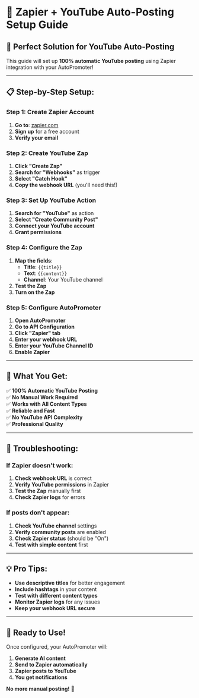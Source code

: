 # 🔗 Zapier + YouTube Auto-Posting Setup Guide

## 🎯 **Perfect Solution for YouTube Auto-Posting**

This guide will set up **100% automatic YouTube posting** using Zapier integration with your AutoPromoter!

---

## 📋 **Step-by-Step Setup:**

### **Step 1: Create Zapier Account**
1. **Go to**: [zapier.com](https://zapier.com)
2. **Sign up** for a free account
3. **Verify your email**

### **Step 2: Create YouTube Zap**
1. **Click "Create Zap"**
2. **Search for "Webhooks"** as trigger
3. **Select "Catch Hook"**
4. **Copy the webhook URL** (you'll need this!)

### **Step 3: Set Up YouTube Action**
1. **Search for "YouTube"** as action
2. **Select "Create Community Post"**
3. **Connect your YouTube account**
4. **Grant permissions**

### **Step 4: Configure the Zap**
1. **Map the fields**:
   - **Title**: `{{title}}`
   - **Text**: `{{content}}`
   - **Channel**: Your YouTube channel
2. **Test the Zap**
3. **Turn on the Zap**

### **Step 5: Configure AutoPromoter**
1. **Open AutoPromoter**
2. **Go to API Configuration**
3. **Click "Zapier" tab**
4. **Enter your webhook URL**
5. **Enter your YouTube Channel ID**
6. **Enable Zapier**

---

## 🎉 **What You Get:**

✅ **100% Automatic YouTube Posting**  
✅ **No Manual Work Required**  
✅ **Works with All Content Types**  
✅ **Reliable and Fast**  
✅ **No YouTube API Complexity**  
✅ **Professional Quality**  

---

## 🔧 **Troubleshooting:**

### **If Zapier doesn't work:**
1. **Check webhook URL** is correct
2. **Verify YouTube permissions** in Zapier
3. **Test the Zap** manually first
4. **Check Zapier logs** for errors

### **If posts don't appear:**
1. **Check YouTube channel** settings
2. **Verify community posts** are enabled
3. **Check Zapier status** (should be "On")
4. **Test with simple content** first

---

## 💡 **Pro Tips:**

- **Use descriptive titles** for better engagement
- **Include hashtags** in your content
- **Test with different content types**
- **Monitor Zapier logs** for any issues
- **Keep your webhook URL secure**

---

## 🚀 **Ready to Use!**

Once configured, your AutoPromoter will:
1. **Generate AI content**
2. **Send to Zapier automatically**
3. **Zapier posts to YouTube**
4. **You get notifications**

**No more manual posting!** 🎯